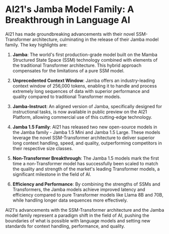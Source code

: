 # AI21's Jamba Model Family: A Breakthrough in Language AI

AI21 has made groundbreaking advancements with their novel SSM-Transformer architecture, culminating in the release of their Jamba model family. The key highlights are:

1. **Jamba**: The world's first production-grade model built on the Mamba Structured State Space (SSM) technology combined with elements of the traditional Transformer architecture. This hybrid approach compensates for the limitations of a pure SSM model.

2. **Unprecedented Context Window**: Jamba offers an industry-leading context window of 256,000 tokens, enabling it to handle and process extremely long sequences of data with superior performance and quality compared to traditional Transformer models.

3. **Jamba-Instruct**: An aligned version of Jamba, specifically designed for instructional tasks, is now available in public preview on the AI21 Platform, allowing commercial use of this cutting-edge technology.

4. **Jamba 1.5 Family**: AI21 has released two new open-source models in the Jamba family - Jamba 1.5 Mini and Jamba 1.5 Large. These models leverage the novel SSM-Transformer architecture to deliver superior long context handling, speed, and quality, outperforming competitors in their respective size classes.

5. **Non-Transformer Breakthrough**: The Jamba 1.5 models mark the first time a non-Transformer model has successfully been scaled to match the quality and strength of the market's leading Transformer models, a significant milestone in the field of AI.

6. **Efficiency and Performance**: By combining the strengths of SSMs and Transformers, the Jamba models achieve improved latency and efficiency compared to pure Transformer models like Llama 8B and 70B, while handling longer data sequences more effectively.

AI21's advancements with the SSM-Transformer architecture and the Jamba model family represent a paradigm shift in the field of AI, pushing the boundaries of what is possible with language models and setting new standards for context handling, performance, and quality.
